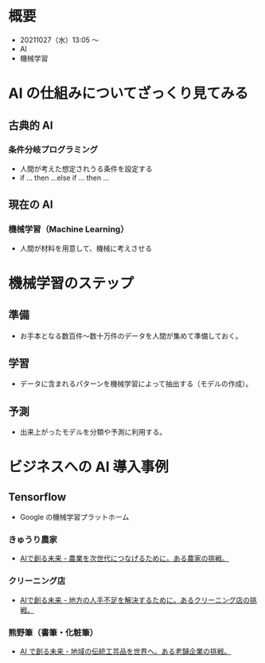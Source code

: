 # 概要
- 20211027（水）13:05 〜
- AI
- 機械学習
<p></p>

# AI の仕組みについてざっくり見てみる
## 古典的 AI
### 条件分岐プログラミング
- 人間が考えた想定されうる条件を設定する
- if ... then ...else if ... then ...
<p></p>

## 現在の AI
### 機械学習（Machine Learning）
- 人間が材料を用意して、機械に考えさせる
<p></p>

# 機械学習のステップ
## 準備
- お手本となる数百件〜数十万件のデータを人間が集めて準備しておく。
<p></p>

## 学習
- データに含まれるパターンを機械学習によって抽出する（モデルの作成）。
<p></p>

## 予測
- 出来上がったモデルを分類や予測に利用する。
<p></p>
<div style="page-break-before:always"></div>

# ビジネスへの AI 導入事例
## Tensorflow
- Google の機械学習プラットホーム
<p></p>

### きゅうり農家
- [AIで創る未来 - 農業を次世代につなげるために。ある農家の挑戦。](https://www.youtube.com/watch?v=XkKxSAb4EAw)
<p></p>

### クリーニング店
- [AIで創る未来 - 地方の人手不足を解決するために。あるクリーニング店の挑戦。](https://www.youtube.com/watch?v=vCUk7zkzDQw)
<p></p>

### 熊野筆（書筆・化粧筆）
- [AI で創る未来 - 地域の伝統工芸品を世界へ。ある老舗企業の挑戦。](https://www.youtube.com/watch?v=ybdsPEecSWE)
<p></p>

